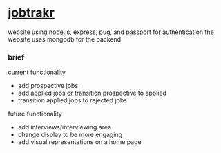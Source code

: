 # [jobtrakr](https://jobtrakr.kvnlws.xyz)
website using node.js, express, pug, and passport for authentication
the website uses mongodb for the backend

### brief
current functionality

- add prospective jobs
- add applied jobs or transition prospective to applied
- transition applied jobs to rejected jobs

future functionality

- add interviews/interviewing area
- change display to be more engaging
- add visual representations on a home page
